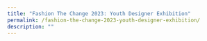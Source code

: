 ```yaml
---
title: "Fashion The Change 2023: Youth Designer Exhibition"
permalink: /fashion-the-change-2023-youth-designer-exhibition/
description: ""
---
```

